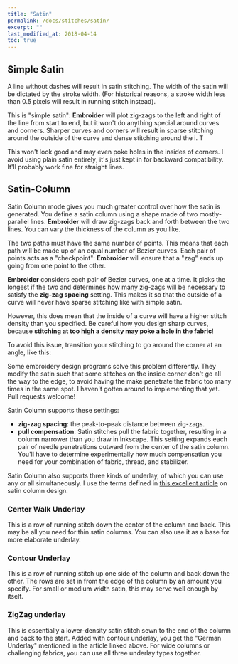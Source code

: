 ```yaml
---
title: "Satin"
permalink: /docs/stitches/satin/
excerpt: ""
last_modified_at: 2018-04-14
toc: true
---
```


## Simple Satin
A line without dashes will result in satin stitching.  The width of the satin will be dictated by the stroke width.  (For historical reasons, a stroke width less than 0.5 pixels will result in running stitch instead).

This is "simple satin": **Embroider** will plot zig-zags to the left and right of the line from start to end, but it won't do anything special around curves and corners.  Sharper curves and corners will result in sparse stitching around the outside of the curve and dense stitching around the i.  T

This won't look good and may even poke holes in the insides of corners.  I avoid using plain satin entirely; it's just kept in for backward compatibility.  It'll probably work fine for straight lines.

## Satin-Column
Satin Column mode gives you much greater control over how the satin is generated.  You define a satin column using a shape made of two mostly-parallel lines.  **Embroider** will draw zig-zags back and forth between the two lines.  You can vary the thickness of the column as you like.

The two paths must have the same number of points.  This means that each path will be made up of an equal number of Bezier curves.  Each pair of points acts as a "checkpoint": **Embroider** will ensure that a "zag" ends up going from one point to the other.

**Embroider** considers each pair of Bezier curves, one at a time.  It picks the longest if the two and determines how many zig-zags will be necessary to satisfy the **zig-zag spacing** setting.  This makes it so that the outside of a curve will never have sparse stitching like with simple satin.  

However, this does mean that the inside of a curve will have a higher stitch density than you specified.  Be careful how you design sharp curves, because **stitching at too high a density may poke a hole in the fabric**!

To avoid this issue, transition your stitching to go around the corner at an angle, like this:

Some embroidery design programs solve this problem differently.  They modify the satin such that some stitches on the inside corner don't go all the way to the edge, to avoid having the make penetrate the fabric too many times in the same spot.  I haven't gotten around to implementing that yet.  Pull requests welcome!

Satin Column supports these settings:

* **zig-zag spacing**: the peak-to-peak distance between zig-zags.
* **pull compensation**: Satin stitches pull the fabric together, resulting in a column narrower than you draw in Inkscape.  This setting expands each pair of needle penetrations outward from the center of the satin column.  You'll have to determine experimentally how much compensation you need for your combination of fabric, thread, and stabilizer.

Satin Column also supports three kinds of underlay, of which you can use any or all simultaneously.  I use the terms defined in [this excellent article](http://www.mrxstitch.com/underlay-what-lies-beneath-machine-embroidery/) on satin column design.

### Center Walk Underlay
This is a row of running stitch down the center of the column and back.  This may be all you need for thin satin columns.  You can also use it as a base for more elaborate underlay.

### Contour Underlay
This is a row of running stitch up one side of the column and back down the other.  The rows are set in from the edge of the column by an amount you specify.  For small or medium width satin, this may serve well enough by itself.

### ZigZag underlay
This is essentially a lower-density satin stitch sewn to the end of the column and back to the start.  Added with contour underlay, you get the "German Underlay" mentioned in the article linked above.  For wide columns or challenging fabrics, you can use all three underlay types together.

